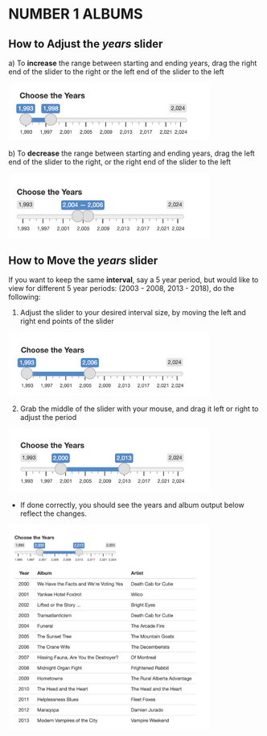 # NUMBER 1 ALBUMS

## How to Adjust the *years* slider
a) To **increase** the range between starting and ending years, drag the right end of the slider to the right or the left end of the slider to the left 

<img src="../../Images/396_9.png" alt="Increase Image" width="400"/>

b) To **decrease** the range between starting and ending years, drag the left end of the slider to the right, or the right end of the slider to the left

<img src="../../Images/396_10.png" alt="Decrease Image" width="400"/>

## How to Move the *years* slider
If you want to keep the same **interval**, say a 5 year period, but would like to view for different 5 year periods: (2003 - 2008, 2013 - 2018), do the following: 

1) Adjust the slider to your desired interval size, by moving the left and right end points of the slider

<img src="../../Images/396_11.png" alt="Drag 1" width="400"/>

2) Grab the middle of the slider with your mouse, and drag it left or right to adjust the period 

<img src="../../Images/396_12.png" alt="Drag 2" width="400"/>

<!-- Perhaps add images here -->
- If done correctly, you should see the years and album output below reflect the changes.

<img src="../../Images/396_13.png" alt="Drag 3" width="400"/>
